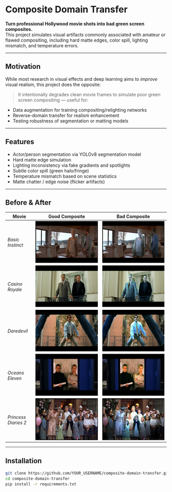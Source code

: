 # Composite Domain Transfer

**Turn professional Hollywood movie shots into bad green screen composites.**  
This project simulates visual artifacts commonly associated with amateur or flawed compositing, including hard matte edges, color spill, lighting mismatch, and temperature errors.

---

## Motivation

While most research in visual effects and deep learning aims to *improve* visual realism, this project does the opposite:

> It intentionally degrades clean movie frames to simulate poor green screen compositing — useful for:
- Data augmentation for training compositing/relighting networks
- Reverse-domain transfer for realism enhancement
- Testing robustness of segmentation or matting models

---

## Features

-  Actor/person segmentation via YOLOv8 segmentation model
-  Hard matte edge simulation
-  Lighting inconsistency via fake gradients and spotlights
-  Subtle color spill (green halo/fringe)
-  Temperature mismatch based on scene statistics
-  Matte chatter / edge noise (flicker artifacts)

---

## Before & After 

| Movie | Good Composite | Bad Composite |
|-------|----------------|----------------|
| *Basic Instinct* | ![good](examples/basic-instinct-00073621-good.jpg) | ![bad](examples/basic-instinct-00073621-bad.jpg) |
| *Casino Royale* | ![good](examples/casino-royale-00122671-good.jpg) | ![bad](examples/casino-royale-00122671-bad.jpg) |
| *Daredevil* | ![good](examples/daredevil-disc1-00049491-good.jpg) | ![bad](examples/daredevil-disc1-00049491-bad.jpg) |
| *Oceans Eleven* | ![good](examples/oceans-eleven-2001-00020961-good.jpg) | ![bad](examples/oceans-eleven-2001-00020961-bad.jpg) |
| *Princess Diaries 2* | ![good](examples/princess-diaries-2-00082021-good.jpg) | ![bad](examples/princess-diaries-2-00082021-bad.jpg) |


---

## Installation

```bash
git clone https://github.com/YOUR_USERNAME/composite-domain-transfer.git
cd composite-domain-transfer
pip install -r requirements.txt
